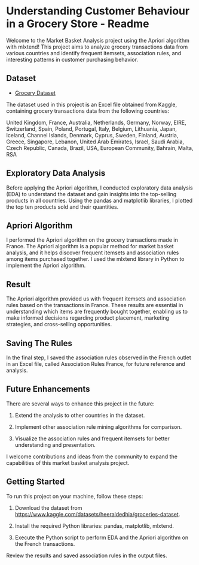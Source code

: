 
# Understanding Customer Behaviour in a Grocery Store - Readme

Welcome to the Market Basket Analysis project using the Apriori algorithm with mlxtend! This project aims to analyze grocery transactions data from various countries and identify frequent itemsets, association rules, and interesting patterns in customer purchasing behavior.
## Dataset

 - [Grocery Dataset](https://www.kaggle.com/datasets/heeraldedhia/groceries-dataset)

The dataset used in this project is an Excel file obtained from Kaggle, containing grocery transactions data from the following countries:

United Kingdom, France, Australia, Netherlands, Germany, Norway, EIRE, Switzerland, Spain, Poland, Portugal, Italy, Belgium, Lithuania, Japan, Iceland, Channel Islands, Denmark, Cyprus, Sweden, Finland, Austria, Greece, Singapore, Lebanon, United Arab Emirates, Israel, Saudi Arabia, Czech Republic, Canada, Brazil, USA, European Community, Bahrain, Malta, RSA
## Exploratory Data Analysis

Before applying the Apriori algorithm, I conducted exploratory data analysis (EDA) to understand the dataset and gain insights into the top-selling products in all countries. Using the pandas and matplotlib libraries, I plotted the top ten products sold and their quantities.
## Apriori Algorithm
I performed the Apriori algorithm on the grocery transactions made in France. The Apriori algorithm is a popular method for market basket analysis, and it helps discover frequent itemsets and association rules among items purchased together. I used the mlxtend library in Python to implement the Apriori algorithm.
## Result
The Apriori algorithm provided us with frequent itemsets and association rules based on the transactions in France. These results are essential in understanding which items are frequently bought together, enabling us to make informed decisions regarding product placement, marketing strategies, and cross-selling opportunities.
## Saving The Rules
In the final step, I saved the association rules observed in the French outlet in an Excel file, called Association Rules France, for future reference and analysis.
## Future Enhancements
There are several ways to enhance this project in the future:

1. Extend the analysis to other countries in the dataset.

2. Implement other association rule mining algorithms for comparison.

3. Visualize the association rules and frequent itemsets for better understanding and presentation.

I welcome contributions and ideas from the community to expand the capabilities of this market basket analysis project.
## Getting Started
To run this project on your machine, follow these steps:

1. Download the dataset from https://www.kaggle.com/datasets/heeraldedhia/groceries-dataset.

2. Install the required Python libraries: pandas, matplotlib, mlxtend.

3. Execute the Python script to perform EDA and the Apriori algorithm on the French transactions.

Review the results and saved association rules in the output files.
